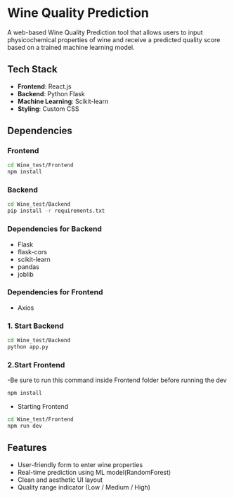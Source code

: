 # Wine Quality Prediction

A web-based Wine Quality Prediction tool that allows users to input physicochemical properties of wine and receive a predicted quality score based on a trained machine learning model.

## Tech Stack

- **Frontend**: React.js  
- **Backend**: Python Flask  
- **Machine Learning**: Scikit-learn  
- **Styling**: Custom CSS  

## Dependencies

### Frontend

```bash
cd Wine_test/Frontend
npm install
```
### Backend

```bash
cd Wine_test/Backend
pip install -r requirements.txt
```
### Dependencies for Backend
- Flask
- flask-cors
- scikit-learn
- pandas
- joblib

### Dependencies for Frontend
- Axios

### 1. Start Backend

```bash
cd Wine_test/Backend
python app.py
```

### 2.Start Frontend
-Be sure to run this command inside Frontend folder before running the dev
```bash
npm install
```
- Starting Frontend 

```bash
cd Wine_test/Frontend
npm run dev
```

## Features
- User-friendly form to enter wine properties
- Real-time prediction using ML model(RandomForest)
- Clean and aesthetic UI layout
- Quality range indicator (Low / Medium / High)

